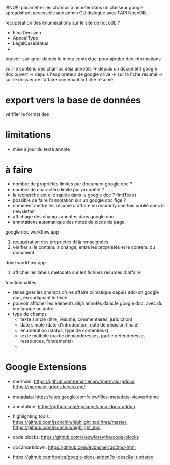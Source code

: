 
!!!NO!!! parametrer les champs à annoter dans un classeur google spreadsheet accessible aux admin
OU dialogue avec l'API NocoDB


récupération des enumérations sur le site de nocodb ?

* FinalDecision
* AppealType
* LegalCaseStatus
* 

pouvoir surligner depuis le menu contextuel pour ajouter des informations

voir le contenu des champs déjà annotés
=> depuis un document google doc ouvert
=> depuis l'explorateur de google drive
  => sur la fiche résumé
  => sur le dossier de l'affaire contenant la fiche résumé

# export vers la base de données
vérifier le format des 

# limitations
* mise à jour du texte annoté

# à faire
* nombre de propriétés limites par document google doc ?
* nombre de charactère limite par propriété ?
* la recherche est elle rapide dans le google doc ? findText()
* possible de faire l'annotation sur un google doc figé ?
* comment mettre les résumé d'affaire en readonly une fois publié dans la newsletter
* affichage des champs annotés dans google doc
* annotations automatique des notes de pieds de page

google doc workflow app
1. récupération des propriétés déjà renseignées
2. vérifier si le contenu a changé, entre les propriétés et le contenu du document


drive workflow app
1. afficher les labels metadata sur les fichiers résumés d'affaire


fonctionnalités:
* renseigner les champs d'une affaire climatique depuis add-on google doc, en surlignant le texte
* pouvoir afficher les éléments déjà annotés dans le google doc, avec du surlignage ou autre
* type de champs
  * texte simple (titre, résumé, commentaires, juridiction)
  * date simple (date d'introduction, date de décision finale)
  * énumération (status, type de contentieux)
  * texte multiple (partie demanderesses, partie défenderesse, ressources, fondements)
  * 

# Google Extensions
* mermaid: https://github.com/renanlecaro/mermaid-gdocs, https://mermaid-gdocs.lecaro.me/
* metadata: https://sites.google.com/view/files-metadata-viewer/home
* annotation: https://github.com/nprapps/anno-docs-addon
* highlighting tools: https://github.com/jsonchin/highlight_tool/tree/master, https://github.com/jsonchin/highlight_tool
* code blocks: https://github.com/alexwforsythe/code-blocks
* doc2markdown: https://github.com/evbacher/gd2md-html

* https://github.com/topics/google-docs-addon?o=desc&s=updated

